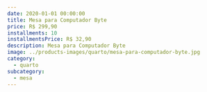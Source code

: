 ```yaml
---
date: 2020-01-01 00:00:00
title: Mesa para Computador Byte
price: R$ 299,90
installments: 10
installmentsPrice: R$ 32,90
description: Mesa para Computador Byte
image: ../products-images/quarto/mesa-para-computador-byte.jpg
category:
  - quarto
subcategory:
  - mesa
---
```

